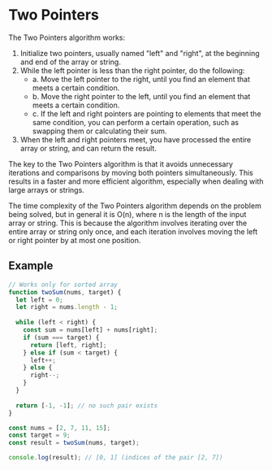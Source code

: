 # Two Pointers

The Two Pointers algorithm works:
1. Initialize two pointers, usually named "left" and "right", at the beginning and end of the array or string.
2. While the left pointer is less than the right pointer, do the following:
   - a. Move the left pointer to the right, until you find an element that meets a certain condition.
   - b. Move the right pointer to the left, until you find an element that meets a certain condition.
   - c. If the left and right pointers are pointing to elements that meet the same condition, you can perform a certain operation, such as swapping them or calculating their sum.
3. When the left and right pointers meet, you have processed the entire array or string, and can return the result.

The key to the Two Pointers algorithm is that it avoids unnecessary iterations and comparisons by moving both pointers simultaneously.
This results in a faster and more efficient algorithm, especially when dealing with large arrays or strings.

The time complexity of the Two Pointers algorithm depends on the problem being solved, but in general it is O(n),
where n is the length of the input array or string. This is because the algorithm involves iterating over the entire array
or string only once, and each iteration involves moving the left or right pointer by at most one position.

## Example
```JavaScript
// Works only for sorted array
function twoSum(nums, target) {
  let left = 0;
  let right = nums.length - 1;
  
  while (left < right) {
    const sum = nums[left] + nums[right];
    if (sum === target) {
      return [left, right];
    } else if (sum < target) {
      left++;
    } else {
      right--;
    }
  }
  
  return [-1, -1]; // no such pair exists
}

const nums = [2, 7, 11, 15];
const target = 9;
const result = twoSum(nums, target);

console.log(result); // [0, 1] (indices of the pair [2, 7])
```
